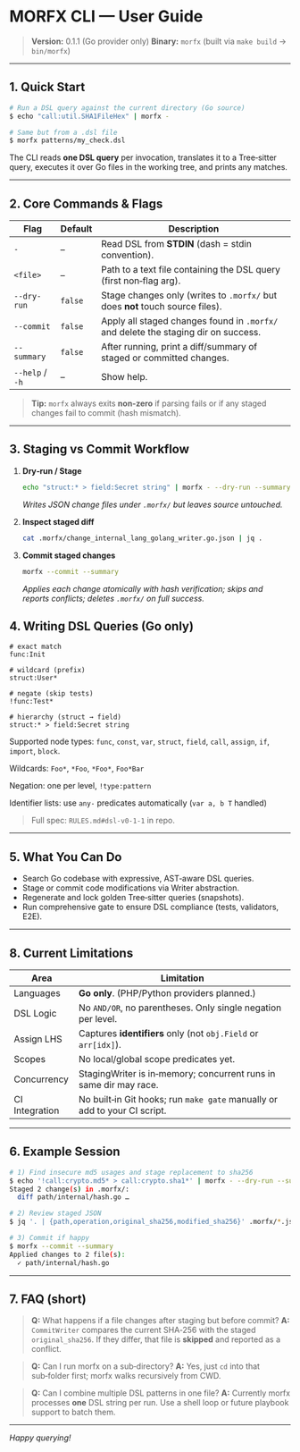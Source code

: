 # MORFX CLI — User Guide

> **Version:** 0.1.1 (Go provider only)
> **Binary:** `morfx` (built via `make build` → `bin/morfx`)

---

## 1. Quick Start

```bash
# Run a DSL query against the current directory (Go source)
$ echo "call:util.SHA1FileHex" | morfx -

# Same but from a .dsl file
$ morfx patterns/my_check.dsl
```

The CLI reads **one DSL query** per invocation, translates it to a Tree‑sitter query, executes it over Go files in the working tree, and prints any matches.

---

## 2. Core Commands & Flags

| Flag            | Default | Description                                                                        |
| --------------- | ------- | ---------------------------------------------------------------------------------- |
| `-`             | –       | Read DSL from **STDIN** (dash = stdin convention).                                 |
| `<file>`        | –       | Path to a text file containing the DSL query (first non‑flag arg).                 |
| `--dry-run`     | `false` | Stage changes only (writes to `.morfx/` but does **not** touch source files).      |
| `--commit`      | `false` | Apply all staged changes found in `.morfx/` and delete the staging dir on success. |
| `--summary`     | `false` | After running, print a diff/summary of staged or committed changes.                |
| `--help` / `-h` | –       | Show help.                                                                         |

> **Tip:** `morfx` always exits **non‑zero** if parsing fails or if any staged changes fail to commit (hash mismatch).

---

## 3. Staging vs Commit Workflow

1. **Dry‑run / Stage**

   ```bash
   echo "struct:* > field:Secret string" | morfx - --dry-run --summary
   ```

   _Writes JSON change files under `.morfx/` but leaves source untouched._

2. **Inspect staged diff**

   ```bash
   cat .morfx/change_internal_lang_golang_writer.go.json | jq .
   ```

3. **Commit staged changes**

   ```bash
   morfx --commit --summary
   ```

   _Applies each change atomically with hash verification; skips and reports conflicts; deletes `.morfx/` on full success._

## 4. Writing DSL Queries (Go only)

```text
# exact match
func:Init

# wildcard (prefix)
struct:User*

# negate (skip tests)
!func:Test*

# hierarchy (struct → field)
struct:* > field:Secret string
```

Supported node types: `func`, `const`, `var`, `struct`, `field`, `call`, `assign`, `if`, `import`, `block`.

Wildcards: `Foo*`, `*Foo`, `*Foo*`, `Foo*Bar`

Negation: one per level, `!type:pattern`

Identifier lists: use `any‑` predicates automatically (`var a, b T` handled)

> Full spec: `RULES.md#dsl-v0-1-1` in repo.

---

## 5. What You Can Do

- Search Go codebase with expressive, AST‑aware DSL queries.
- Stage or commit code modifications via Writer abstraction.
- Regenerate and lock golden Tree‑sitter queries (snapshots).
- Run comprehensive gate to ensure DSL compliance (tests, validators, E2E).

---

## 8. Current Limitations

| Area           | Limitation                                                                |
| -------------- | ------------------------------------------------------------------------- |
| Languages      | **Go only**. (PHP/Python providers planned.)                              |
| DSL Logic      | No `AND/OR`, no parentheses. Only single negation per level.              |
| Assign LHS     | Captures **identifiers** only (not `obj.Field` or `arr[idx]`).            |
| Scopes         | No local/global scope predicates yet.                                     |
| Concurrency    | StagingWriter is in‑memory; concurrent runs in same dir may race.         |
| CI Integration | No built‑in Git hooks; run `make gate` manually or add to your CI script. |

---

## 6. Example Session

```bash
# 1) Find insecure md5 usages and stage replacement to sha256
$ echo '!call:crypto.md5* > call:crypto.sha1*' | morfx - --dry-run --summary
Staged 2 change(s) in .morfx/:
  diff path/internal/hash.go …

# 2) Review staged JSON
$ jq '. | {path,operation,original_sha256,modified_sha256}' .morfx/*.json

# 3) Commit if happy
$ morfx --commit --summary
Applied changes to 2 file(s):
  ✓ path/internal/hash.go
```

---

## 7. FAQ (short)

> **Q:** What happens if a file changes after staging but before commit?
> **A:** `CommitWriter` compares the current SHA‑256 with the staged `original_sha256`. If they differ, that file is **skipped** and reported as a conflict.

> **Q:** Can I run morfx on a sub‑directory?
> **A:** Yes, just `cd` into that sub‑folder first; morfx walks recursively from CWD.

> **Q:** Can I combine multiple DSL patterns in one file?
> **A:** Currently morfx processes **one** DSL string per run. Use a shell loop or future playbook support to batch them.

---

_Happy querying!_
